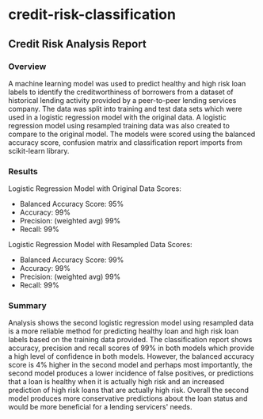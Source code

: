 # credit-risk-classification

## Credit Risk Analysis Report
### Overview
A machine learning model was used to predict healthy and high risk loan labels to identify the creditworthiness of borrowers from a dataset of historical lending activity provided by a peer-to-peer lending services company. The data was split into training and test data sets which were used in a logistic regression model with the original data. A logistic regression model using resampled training data was also created to compare to the original model. The models were scored using the balanced accuracy score, confusion matrix and classification report imports from scikit-learn library. 

### Results
Logistic Regression Model with Original Data Scores:
- Balanced Accuracy Score: 95%
- Accuracy: 99%
- Precision: (weighted avg) 99%           
- Recall: 99%

Logistic Regression Model with Resampled Data Scores:
- Balanced Accuracy Score: 99%
- Accuracy: 99%
- Precision: (weighted avg) 99%           
- Recall: 99%

### Summary
Analysis shows the second logistic regression model using resampled data is a more reliable method for predicting healthy loan and high risk loan labels based on the training data provided. The classification report shows accuracy, precision and recall scores of 99% in both models which provide a high level of confidence in both models. However, the balanced accuracy score is 4% higher in the second model and perhaps most importantly, the second model produces a lower incidence of false positives, or predictions that a loan is healthy when it is actually high risk and an increased prediction of high risk loans that are actually high risk. Overall the second model produces more conservative predictions about the loan status and would be more beneficial for a lending servicers' needs. 

